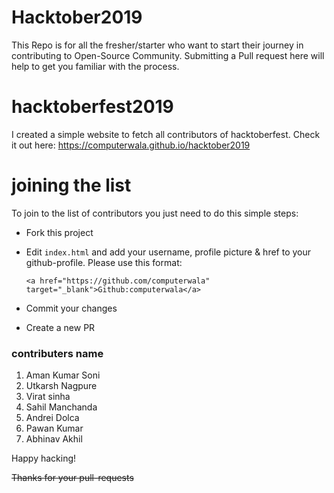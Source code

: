# Hacktober2019

This Repo is for all the fresher/starter who want to start their journey in contributing to Open-Source Community.
Submitting a Pull request here will help to get you familiar with the process.

# hacktoberfest2019

I created a simple website to fetch all contributors of hacktoberfest. Check it out here: https://computerwala.github.io/hacktober2019

# joining the list

To join to the list of contributors you just need to do this simple steps:

- Fork this project
- Edit `index.html` and add your username, profile picture & href to your github-profile. Please use this format:

  `<a href="https://github.com/computerwala" target="_blank">Github:computerwala</a>`

- Commit your changes
- Create a new PR

### contributers name

1. Aman Kumar Soni
2. Utkarsh Nagpure
3. Virat sinha
4. Sahil Manchanda
5. Andrei Dolca
6. Pawan Kumar
7. Abhinav Akhil

Happy hacking!

<del>Thanks for your pull-requests</del>
